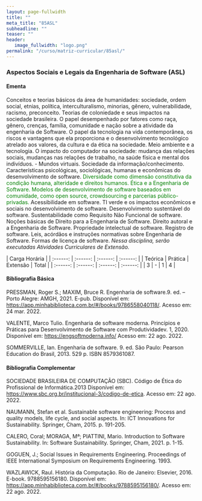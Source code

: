 ```yaml
---
layout: page-fullwidth
title: ""
meta_title: "85ASL"
subheadline: ""
teaser: ""
header:
   image_fullwidth: "logo.png"
permalink: "/curso/matriz-curricular/85asl/"
---
```


### **Aspectos Sociais e Legais da Engenharia de Software (ASL)**

#### **Ementa**

Conceitos e teorias básicos da área de humanidades: sociedade, ordem social, etnias, política, interculturalismo, minorias, gênero, vulnerabilidade, racismo, preconceito. Teorias de coloniedade e seus impactos na sociedade brasileira. O papel desempenhado por fatores como raça, gênero, crenças, família, comunidade e nação sobre a atividade da engenharia de Software. O papel da tecnologia na vida contemporânea, os riscos e vantagens que ela proporciona e o desenvolvimento tecnológico atrelado aos valores, da cultura e da ética na sociedade. Meio ambiente e a tecnologia. O impacto do computador na sociedade: mudança das relações sociais, mudanças nas relações de trabalho, na saúde física e mental dos indivíduos. - Mundos virtuais. Sociedade da informação/conhecimento. Características psicológicas, sociológicas, humanas e econômicas do desenvolvimento de software. <class style="color: green">Diversidade como dimensão constitutiva da condição humana, alteridade e direitos humanos. Ética e a Engenharia de Software. Modelos de desenvolvimento de software baseados em comunidade, como open source, crowdsourcing e parcerias público-privadas.</class> Acessibilidade em software. TI verde e os impactos econômicos e sociais no desenvolvimento de software. Desenvolvimento sustentável do software. Sustentabilidade como Requisito Não Funcional de software. Noções básicas de Direito para a Engenharia de Software. Direito autoral e a Engenharia de Software.  Propriedade intelectual de software. Registro de software. Leis, acórdãos e instruções normativas sobre Engenharia de Software. Formas de licença de software. *Nessa disciplina, serão executadas Atividades Curriculares de Extensão.* 

| Carga Horária | 
| :------: | :------: | :------: | :------: |
| Teórica | Prática | Extensão | Total |
| :------: | :------: | :------: | :------: |
| 3 | - | 1 | 4 |

#### **Bibliografia Básica** 

PRESSMAN, Roger S.; MAXIM, Bruce R. Engenharia de software.9. ed. – Porto Alegre: AMGH, 2021. E-pub. Disponível em: https://app.minhabiblioteca.com.br/#/books/9786558040118/. Acesso em: 24 mar. 2022. 

VALENTE, Marco Tulio. Engenharia de software moderna. Princípios e Práticas para Desenvolvimento de Software com Produtividadev. 1, 2020. Disponível em: https://engsoftmoderna.info/ Acesso em: 22 ago. 2022. 

SOMMERVILLE, Ian. Engenharia de software. 9. ed. São Paulo: Pearson Education do Brasil, 2013. 529 p. ISBN 8579361087. 

#### **Bibliografia Complementar**

SOCIEDADE BRASILEIRA DE COMPUTAÇÃO (SBC). Código de Ética do Profissional de Informática.2013 Disponível em: https://www.sbc.org.br/institucional-3/codigo-de-etica. Acesso em: 22 ago. 2022. 

NAUMANN, Stefan et al. Sustainable software engineering: Process and quality models, life cycle, and social aspects. In: ICT Innovations for Sustainability. Springer, Cham, 2015. p. 191-205. 

CALERO, Coral; MORAGA, Mª; PIATTINI, Mario. Introduction to Software Sustainability. In: Software Sustainability. Springer, Cham, 2021. p. 1-15. 

GOGUEN, J.; Social Issues in Requirements Engineering. Proceedings of IEEE International Symposium on Requirements Engineering. 1993. 

WAZLAWICK, Raul. História da Computação. Rio de Janeiro: Elsevier, 2016. E-book. 9788595156180. Disponível em: https://app.minhabiblioteca.com.br/#/books/9788595156180/. Acesso em: 22 ago. 2022.  